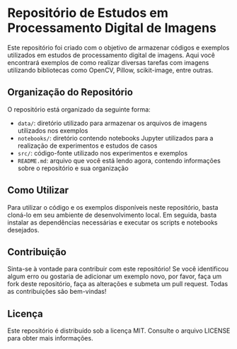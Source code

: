# Repositório de Estudos em Processamento Digital de Imagens

Este repositório foi criado com o objetivo de armazenar códigos e exemplos utilizados em estudos de processamento digital de imagens. Aqui você encontrará exemplos de como realizar diversas tarefas com imagens utilizando bibliotecas como OpenCV, Pillow, scikit-image, entre outras.

## Organização do Repositório

O repositório está organizado da seguinte forma:

- `data/`: diretório utilizado para armazenar os arquivos de imagens utilizados nos exemplos
- `notebooks/`: diretório contendo notebooks Jupyter utilizados para a realização de experimentos e estudos de casos
- `src/`: código-fonte utilizado nos experimentos e exemplos
- `README.md`: arquivo que você está lendo agora, contendo informações sobre o repositório e sua organização

## Como Utilizar

Para utilizar o código e os exemplos disponíveis neste repositório, basta cloná-lo em seu ambiente de desenvolvimento local. Em seguida, basta instalar as dependências necessárias e executar os scripts e notebooks desejados.

## Contribuição

Sinta-se à vontade para contribuir com este repositório! Se você identificou algum erro ou gostaria de adicionar um exemplo novo, por favor, faça um fork deste repositório, faça as alterações e submeta um pull request. Todas as contribuições são bem-vindas!

## Licença

Este repositório é distribuído sob a licença MIT. Consulte o arquivo LICENSE para obter mais informações.
